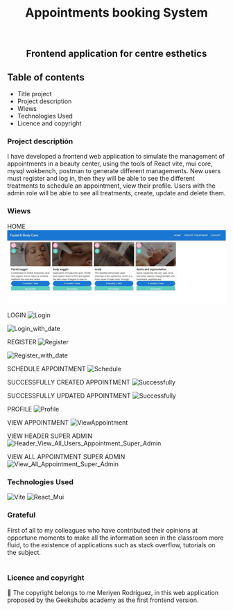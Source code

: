 <h1 align="center">Appointments booking System</h1>​
​
<h2 align="center">Frontend application for centre esthetics</h2>

## Table of contents

- Title project
- Project description
- Wiews
- Technologies Used
- Licence and copyright

### Project descriptión

I have developed a frontend web application to simulate the management of appointments in a beauty center, using the tools of React vite, mui core, mysql wokbench, postman to generate different managements. New users must register and log in, then they will be able to see the different treatments to schedule an appointment, view their profile. Users with the admin role will be able to see all treatments, create, update and delete them.

### Wiews

HOME
![Home](./src/Imag/Home.JPG)

LOGIN
![Login](./src/assets/imag/login.JPG)

![Login_with_date](./src/assets/imag/loginWithdate.JPG)

REGISTER
![Register](./src/assets/imag/register.JPG)

![Register_with_date](./src/assets/imag/registerwithDate.JPG)

SCHEDULE APPOINTMENT
![Schedule](./src/assets/imag/Schedule_Appointment.JPG)

SUCCESSFULLY CREATED APPOINTMENT
![Successfully](./src/assets/imag/Successfully_Created_Appointment.JPG)

SUCCESSFULLY UPDATED APPOINTMENT
![Successfully](./src/assets/imag/edit_Appointment.JPG)

PROFILE
![Profile](./src/assets/imag/Profile.JPG)

VIEW APPOINTMENT
![ViewAppointment](./src/assets/imag/View_Appointment.JPG)

VIEW HEADER SUPER ADMIN
![Header_View_All_Users_Appointment_Super_Admin](./src/assets/imag/Header_View_All_Users_Appointment.JPG)

VIEW ALL APPOINTMENT SUPER ADMIN
![View_All_Appointment_Super_Admin](./src/assets/imag/View_All_Appointment_Super_Admin.JPG)

### Technologies Used

![Vite](./src/assets/imag/vite.png)
![React_Mui](./src/assets/imag/react_muiMaterial.png)

### Grateful

First of all to my colleagues who have contributed their opinions at opportune moments to make all the information seen in the classroom more fluid, to the existence of applications such as stack overflow, tutorials on the subject.  
​

### Licence and copyright

📝 The copyright belongs to me Meriyen Rodríguez, in this web application proposed by the Geekshubs academy as the first frontend version.
